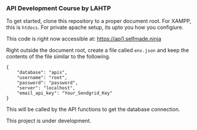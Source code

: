 ### API Development Course by LAHTP

To get started, clone this repository to a proper document root. For XAMPP, this is `htdocs`. For private apache setup, its upto you how you configiure. 

This code is right now accessible at: https://api1.selfmade.ninja

Right outside the document root, create a file called `env.json` and keep the contents of the file similar to the following. 

```
{
	"database": "apis",
	"username": "root",
	"password": "password",
	"server": "localhost",
	"email_api_key": "Your_Sendgrid_Key"
}
```

This will be called by the API functions to get the database connection. 

This project is under development.